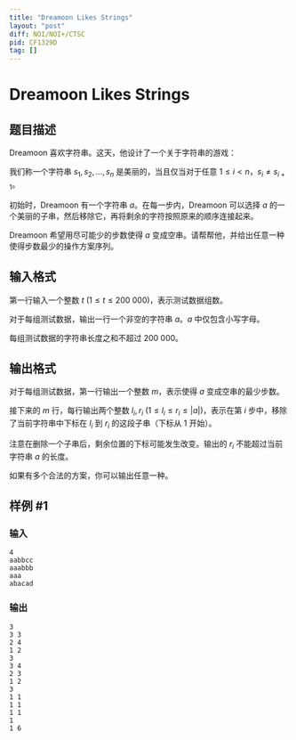 ```yaml
---
title: "Dreamoon Likes Strings"
layout: "post"
diff: NOI/NOI+/CTSC
pid: CF1329D
tag: []
---
```


# Dreamoon Likes Strings

## 题目描述

Dreamoon 喜欢字符串。这天，他设计了一个关于字符串的游戏：

我们称一个字符串 $s_1, s_2, \ldots, s_n$ 是美丽的，当且仅当对于任意 $1 \le i \lt n$，$s_i \neq s_{i + 1}$。

初始时，Dreamoon 有一个字符串 $a$。在每一步内，Dreamoon 可以选择 $a$ 的一个美丽的子串，然后移除它，再将剩余的字符按照原来的顺序连接起来。

Dreamoon 希望用尽可能少的步数使得 $a$ 变成空串。请帮帮他，并给出任意一种使得步数最少的操作方案序列。

## 输入格式

第一行输入一个整数 $t ~ (1 \le t \le 200\ 000)$，表示测试数据组数。

对于每组测试数据，输出一行一个非空的字符串 $a$。$a$ 中仅包含小写字母。

每组测试数据的字符串长度之和不超过 $200\ 000$。

## 输出格式

对于每组测试数据，第一行输出一个整数 $m$，表示使得 $a$ 变成空串的最少步数。

接下来的 $m$ 行，每行输出两个整数 $l_i, r_i ~ (1 \le l_i \le r_i \le \lvert a \rvert)$，表示在第 $i$ 步中，移除了当前字符串中下标在 $l_i$ 到 $r_i$ 的这段子串（下标从 $1$ 开始）。

注意在删除一个子串后，剩余位置的下标可能发生改变。输出的 $r_i$ 不能超过当前字符串 $a$ 的长度。

如果有多个合法的方案，你可以输出任意一种。

## 样例 #1

### 输入

```
4
aabbcc
aaabbb
aaa
abacad
```

### 输出

```
3
3 3
2 4
1 2
3
3 4
2 3
1 2
3
1 1
1 1
1 1
1
1 6
```

